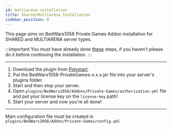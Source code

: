 ```yaml
---
id: multiarena-installation
title: Shared/Multiarena Installation
sidebar_position: 0
---
```


This page aims on BedWars1058 Private Games Addon installation for SHARED and MULTIARENA server types.

:::important
You must have already done [these](/docs/private-games/how-to-verify) steps, if you haven't please do it before continuing the installation.
:::

---

1. Download the plugin from [Polymart](https://polymart.org/r/1620).
2. Put the BedWars1058-PrivateGames-x.x.x.jar file into your server's plugins folder.
3. Start and then stop your server.
4. Open `plugins/BedWars1058/Addons/Private-Games/authorization.yml` file and put your license key on the `license-key` path!
5. Start your server and now you're all done!

---

Main configuration file must be created in `plugins/BedWars1058/Addon/Private-Games/config.yml`